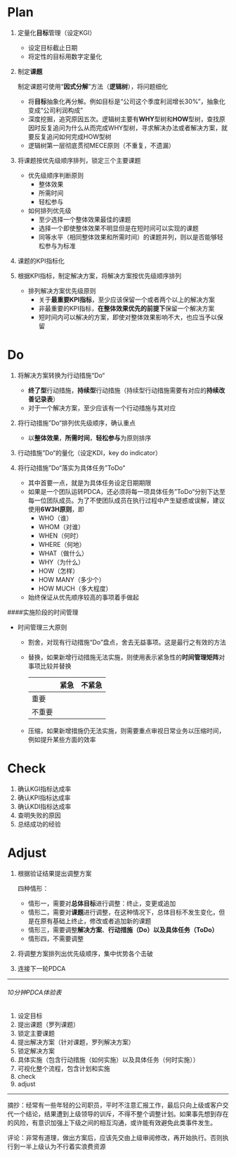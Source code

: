 # Plan

1. 定量化**目标**管理（设定KGI）

   * 设定目标截止日期
   * 将定性的目标用数字定量化

2. 制定**课题**

   制定课题可使用“**因式分解**”方法（**逻辑树**），将问题细化

   * 将**目标**抽象化再分解。例如目标是“公司这个季度利润增长30%”，抽象化变成“公司利润构成”
   * 深度挖掘，追究原因五次。逻辑树主要有**WHY**型树和**HOW**型树，查找原因时反复追问为什么从而完成WHY型树，寻求解决办法或者解决方案，就要反复追问如何完成HOW型树
   * 逻辑树第一层彻底贯彻MECE原则（不重复，不遗漏）

3. 将课题按优先级顺序排列，锁定三个主要课题

   * 优先级顺序判断原则
     * 整体效果
     * 所需时间
     * 轻松参与
   * 如何排列优先级
     * 至少选择一个整体效果最佳的课题
     * 选择一个即使整体效果不明显但是在短时间可以实现的课题
     * 同等水平（相同整体效果和所需时间）的课题并列，则以是否能够轻松参与为标准

4. 课题的KPI指标化

5. 根据KPI指标，制定解决方案，将解决方案按优先级顺序排列

   * 排列解决方案优先级原则
     * 关于**最重要KPI指标**，至少应该保留一个或者两个以上的解决方案
     * 非最重要的KPI指标，**在整体效果优先的前提下**保留一个解决方案
     * 短时间内可以解决的方案，即使对整体效果影响不大，也应当予以保留



# Do

1. 将解决方案转换为行动措施“Do“
   * **终了型**行动措施，**持续型**行动措施（持续型行动措施需要有对应的**持续改善记录表**）
   * 对于一个解决方案，至少应该有一个行动措施与其对应
2. 将行动措施”Do“排列优先级顺序，确认重点
   * 以**整体效果**，**所需时间**，**轻松参与**为原则排序

3. 行动措施”Do“的量化（设定KDI，key do indicator）
4. 将行动措施”Do“落实为具体任务”ToDo“
   * 其中首要一点，就是为具体任务设定日期期限
   * 如果是一个团队运转PDCA，还必须将每一项具体任务”ToDo“分别下达至每一位团队成员。为了不使团队成员在执行过程中产生疑惑或误解，建议使用**6W3H原则**，即
     * WHO（谁）
     * WHOM（对谁）
     * WHEN（何时）
     * WHERE（何地）
     * WHAT（做什么）
     * WHY（为什么）
     * HOW（怎样）
     * HOW MANY（多少个）
     * HOW MUCH（多大程度）
   * 始终保证从优先顺序较高的事项着手做起

####实施阶段的时间管理

* 时间管理三大原则

  * 割舍，对现有行动措施“Do”盘点，舍去无益事项。这是最行之有效的方法

  * 替换，如果新增行动措施无法实施，则使用表示紧急性的**时间管理矩阵**对事项比较并替换

    |        | 紧急 | 不紧急 |
    | ------ | ---- | ------ |
    | 重要   |      |        |
    | 不重要 |      |        |

  * 压缩，如果新增措施仍无法实施，则需要重点审视日常业务以压缩时间，例如提升某些方面的效率



# Check

1. 确认KGI指标达成率
2. 确认KPI指标达成率
3. 确认KDI指标达成率
4. 查明失败的原因
5. 总结成功的经验



# Adjust

1. 根据验证结果提出调整方案

   四种情形：

   * 情形一，需要对**总体目标**进行调整：终止，变更或追加
   * 情形二，需要对**课题**进行调整，在这种情况下，总体目标不发生变化，但是在原有基础上终止，修改或者追加新的课题
   * 情形三，需要调整**解决方案**、**行动措施（Do）**以及**具体任务（ToDo）**
   * 情形四，不需要调整

2. 将调整方案排列出优先级顺序，集中优势各个击破

3. 连接下一轮PDCA



-----------

###### 10分钟PDCA体验表

1. 设定目标
2. 提出课题（罗列课题）
3. 锁定主要课题
4. 提出解决方案（针对课题，罗列解决方案）
5. 锁定解决方案
6. 具体实施（包含行动措施（如何实施）以及具体任务（何时实施））
7. 可视化整个流程，包含计划和实施
8. check
9. adjust



---



摘抄：经常有一些年轻的公司职员，平时不注意汇报工作，最后只向上级或客户交代一个结论，结果遭到上级领导的训斥，不得不整个调整计划。如果事先想到存在的风险，有意识加强上下级之间的相互沟通，或许能有效避免此类事件发生。

评论：非常有道理，做出方案后，应该先交由上级审阅修改，再开始执行。否则执行到一半上级认为不行着实浪费资源